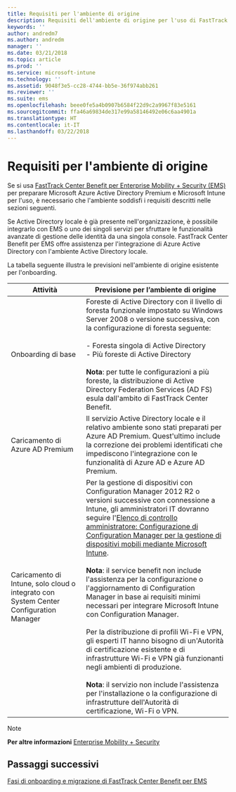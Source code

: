 ```yaml
---
title: Requisiti per l'ambiente di origine
description: Requisiti dell'ambiente di origine per l'uso di FastTrack Center Benefit per EMS
keywords: ''
author: andredm7
ms.author: andredm
manager: ''
ms.date: 03/21/2018
ms.topic: article
ms.prod: ''
ms.service: microsoft-intune
ms.technology: ''
ms.assetid: 9048f3e5-cc28-4744-bb5e-36f974abb261
ms.reviewer: ''
ms.suite: ems
ms.openlocfilehash: beee0fe5a4b0907b6584f22d9c2a9967f83e5161
ms.sourcegitcommit: ffa46a69834de317e99a58146492e06c6aa4901a
ms.translationtype: HT
ms.contentlocale: it-IT
ms.lasthandoff: 03/22/2018
---
```

# <a name="source-environment-expectations"></a>Requisiti per l'ambiente di origine

Se si usa [FastTrack Center Benefit per Enterprise Mobility + Security (EMS)](fasttrack-center-benefit-for-enterprise-mobility-suite-ems.md) per preparare Microsoft Azure Active Directory Premium e Microsoft Intune per l'uso, è necessario che l'ambiente soddisfi i requisiti descritti nelle sezioni seguenti.

Se Active Directory locale è già presente nell'organizzazione, è possibile integrarlo con EMS o uno dei singoli servizi per sfruttare le funzionalità avanzate di gestione delle identità da una singola console. FastTrack Center Benefit per EMS offre assistenza per l'integrazione di Azure Active Directory con l'ambiente Active Directory locale.

La tabella seguente illustra le previsioni nell'ambiente di origine esistente per l'onboarding.

|Attività|Previsione per l’ambiente di origine|
|------------|----------------------------------|
|Onboarding di base|Foreste di Active Directory con il livello di foresta funzionale impostato su Windows Server 2008 o versione successiva, con la configurazione di foresta seguente:<br /><br />-   Foresta singola di Active Directory<br />-   Più foreste di Active Directory </br></br>**Nota**: per tutte le configurazioni a più foreste, la distribuzione di Active Directory Federation Services (AD FS) esula dall'ambito di FastTrack Center Benefit.|
|Caricamento di Azure AD Premium|Il servizio Active Directory locale e il relativo ambiente sono stati preparati per Azure AD Premium. Quest'ultimo include la correzione dei problemi identificati che impediscono l'integrazione con le funzionalità di Azure AD e Azure AD Premium.|
|Caricamento di Intune, solo cloud o integrato con System Center Configuration Manager|Per la gestione di dispositivi con Configuration Manager 2012 R2 o versioni successive con connessione a Intune, gli amministratori IT dovranno seguire l'[Elenco di controllo amministratore: Configurazione di Configuration Manager per la gestione di dispositivi mobili mediante Microsoft Intune](https://technet.microsoft.com/library/jj943763.aspx).</br></br> **Nota**: il service benefit non include l'assistenza per la configurazione o l'aggiornamento di Configuration Manager in base ai requisiti minimi necessari per integrare Microsoft Intune con Configuration Manager.</br></br>Per la distribuzione di profili Wi-Fi e VPN, gli esperti IT hanno bisogno di un'Autorità di certificazione esistente e di infrastrutture Wi-Fi e VPN già funzionanti negli ambienti di produzione.</br></br> **Nota**: il servizio non include l'assistenza per l'installazione o la configurazione di infrastrutture dell'Autorità di certificazione, Wi-Fi o VPN. |

> [!NOTE]
> **Per altre informazioni**
> [Enterprise Mobility + Security](https://www.microsoft.com/cloud-platform/enterprise-mobility)

## <a name="next-steps"></a>Passaggi successivi

[Fasi di onboarding e migrazione di FastTrack Center Benefit per EMS](fasttrack-center-benefit-process-for-ems-phases.md)

